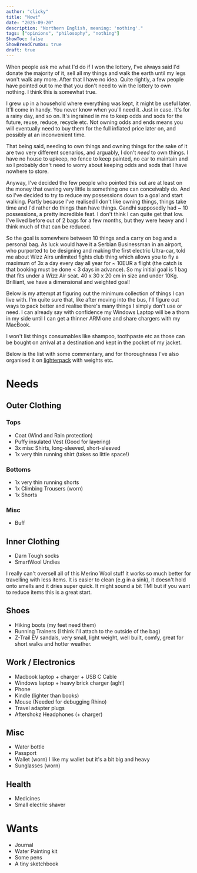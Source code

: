 ```yaml
---
author: "clicky"
title: "Nowt"
date: "2025-09-20"
description: "Northern English, meaning: 'nothing'."
tags: ["opinions", "philosophy", "nothing"]
ShowToc: false
ShowBreadCrumbs: true
draft: true
---
```


When people ask me what I'd do if I won the lottery, I've always said I'd donate the majority of it, sell all my things and walk the earth until my legs won't walk any more. After that I have no idea. Quite rightly, a few people have pointed out to me that you don't need to win the lottery to own nothing. I think this is somewhat true.

I grew up in a household where everything was kept, it might be useful later. It'll come in handy. You never know when you'll need it. Just in case. It's for a rainy day, and so on. It's ingrained in me to keep odds and sods for the future, reuse, reduce, recycle etc. Not owning odds and ends means you will eventually need to buy them for the full inflated price later on, and possibly at an inconvenient time. 

That being said, needing to own things and owning things for the sake of it are two very different scenarios, and arguably, I don't _need_ to own things. I have no house to upkeep, no fence to keep painted, no car to maintain and so I probably don't need to worry about keeping odds and sods that I have nowhere to store.

Anyway, I've decided the few people who pointed this out are at least on the money that owning very little is something one can conceivably do. And so I've decided to try to reduce my possessions down to a goal and start walking. Partly because I've realised I don't like owning things, things take time and I'd rather do things than have things. Gandhi supposedly had ~ 10 possessions, a pretty incredible feat. I don't think I can quite get that low. I've lived before out of 2 bags for a few months, but they were heavy and I think much of that can be reduced.

So the goal is somewhere between 10 things and a carry on bag and a personal bag. As luck would have it a Serbian Businessman in an airport, who purported to be designing and making the first electric Ultra-car, told me about Wizz Airs unlimited fights club thing which allows you to fly a maximum of 3x a day every day all year for ~ 10EUR a flight (the catch is that booking must be done < 3 days in advance). So my initial goal is 1 bag that fits under a Wizz Air seat. 40 x 30 x 20 cm in size and under 10Kg. Brilliant, we have a dimensional and weighted goal!

Below is my attempt at figuring out the minimum collection of things I can live with. I'm quite sure that, like after moving into the bus, I'll figure out ways to pack better and realise there's many things I simply don't use or need. I can already say with confidence my Windows Laptop will be a thorn in my side until I can get a thinner ARM one and share chargers with my MacBook.

I won't list things consumables like shampoo, toothpaste etc as those can be bought on arrival at a destination and kept in the pocket of my jacket. 

Below is the list with some commentary, and for thoroughness I've also organised it on [lighterpack](https://lighterpack.com/r/h8bzdv) with weights etc.

# Needs

## Outer Clothing
### Tops
- Coat (Wind and Rain protection)
- Puffy insulated Vest (Good for layering)
- 3x misc Shirts, long-sleeved, short-sleeved
- 1x very thin running shirt (takes so little space!)

### Bottoms
- 1x very thin running shorts
- 1x Climbing Trousers (worn)
- 1x Shorts

### Misc
- Buff

## Inner Clothing
- Darn Tough socks
- SmartWool Undies 

I really can't oversell all of this Merino Wool stuff it works so much better for travelling with less items. It is easier to clean (e.g in a sink), it doesn't hold onto smells and it dries super quick. It might sound a bit TMI but if you want to reduce items this is a great start.

## Shoes
- Hiking boots (my feet need them)
- Running Trainers (I think I'll attach to the outside of the bag)
- Z-Trail EV sandals, very small, light weight, well built, comfy, great for short walks and hotter weather.

## Work / Electronics
- Macbook laptop + charger + USB C Cable
- Windows laptop + heavy brick charger (agh!)
- Phone
- Kindle (lighter than books)
- Mouse (Needed for debugging Rhino)
- Travel adapter plugs
- Aftershokz Headphones (+ charger)

## Misc
- Water bottle
- Passport
- Wallet (worn)
I like my wallet but it's a bit big and heavy
- Sunglasses (worn)

## Health
- Medicines
- Small electric shaver

# Wants
- Journal
- Water Painting kit
- Some pens
- A tiny sketchbook
